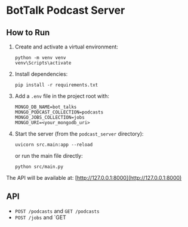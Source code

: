 # BotTalk Podcast Server

## How to Run

1. Create and activate a virtual environment:
    ```
    python -m venv venv
    venv\Scripts\activate
    ```

2. Install dependencies:
    ```
    pip install -r requirements.txt
    ```

3. Add a `.env` file in the project root with:
    ```
    MONGO_DB_NAME=bot_talks
    MONGO_PODCAST_COLLECTION=podcasts
    MONGO_JOBS_COLLECTION=jobs
    MONGO_URI=<your_mongodb_uri>
    ```

4. Start the server (from the `podcast_server` directory):
    ```
    uvicorn src.main:app --reload
    ```
    or run the main file directly:
    ```
    python src/main.py
    ```

The API will be available at: [http://127.0.0.1:8000](http://127.0.0.1:8000)

## API

- `POST /podcasts` and `GET /podcasts`
- `POST /jobs` and `GET